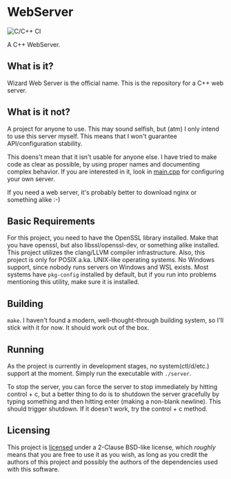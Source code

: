 # WebServer
![C/C++ CI](https://github.com/usadson/WebServer/workflows/C/C++%20CI/badge.svg)

A C++ WebServer.

## What is it?
Wizard Web Server is the official name. This is the repository for a C++ web
server.

## What is it not?
A project for anyone to use. This may sound selfish, but (atm) I only intend to
use this server myself. This means that I won't guarantee API/configuration
stability.

This doens't mean that it isn't usable for anyone else. I have tried to make
code as clear as possible, by using proper names and documenting complex
behavior. If you are interested in it, look in [main.cpp](main.cpp) for
configuring your own server.

If you need a web server, it's probably better to download nginx or something
alike :-)

## Basic Requirements
For this project, you need to have the OpenSSL library installed. Make that you
have openssl, but also libssl/openssl-dev, or something alike installed. This
project utilizes the clang/LLVM compiler infrastructure. Also, this project is
only for POSIX a.ka. UNIX-like operating systems. No Windows support, since
nobody runs servers on Windows and WSL exists. Most systems have `pkg-config`
installed by default, but if you run into problems mentioning this utility,
make sure it is installed.

## Building
`make`. I haven't found a modern, well-thought-through building system, so I'll
stick with it for now. It should work out of the box.

## Running
As the project is currently in development stages, no system(ctl/d/etc.) support
at the moment. Simply run the executable with `./server`.

To stop the server, you can force the server to stop immediately by hitting
control + c, but a better thing to do is to shutdown the server gracefully by
typing something and then hitting enter (making a non-blank newline). This
should trigger shutdown. If it doesn't work, try the control + c method.

## Licensing
This project is [licensed](COPYING) under a 2-Clause BSD-like license, which
*roughly* means that you are free to use it as you wish, as long as you credit
the authors of this project and possibly the authors of the dependencies used
with this software.
